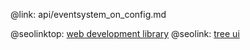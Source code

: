 @link: api/eventsystem_on_config.md

@seolinktop: [web development library](https://webix.com)
@seolink: [tree ui](https://webix.com/widget/tree/)